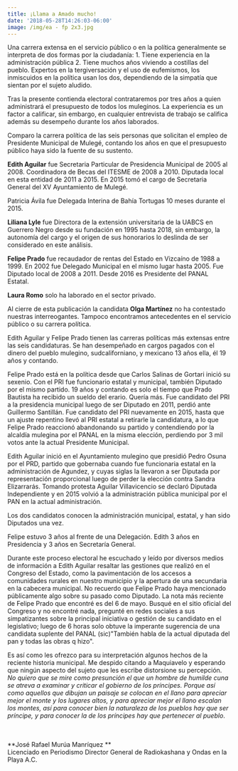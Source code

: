 ```yaml
---
title: ¡Llama a Amado mucho!
date: '2018-05-28T14:26:03-06:00'
image: /img/ea - fp 2x3.jpg
---
```

Una carrera extensa en el servicio público o en la política generalmente se interpreta de dos formas por la ciudadanía: 1. Tiene experiencia en la administración pública 2. Tiene muchos años viviendo a costillas del pueblo. Expertos en la tergiversación y el uso de eufemismos, los inmiscuidos en la política usan los dos, dependiendo de la simpatía que sientan por el sujeto aludido. 

Tras la presente contienda electoral contrataremos por tres años a quien administrará el presupuesto de todos los muleginos. La experiencia es un factor a calificar, sin embargo, en cualquier entrevista de trabajo se califica además su desempeño durante los años laborados. 

Comparo la carrera política de las seis personas que solicitan el empleo de Presidente Municipal de Mulegé, contando los años en que el presupuesto público haya sido la fuente de su sustento.

**Edith Aguilar** fue Secretaria Particular de Presidencia Municipal de 2005 al 2008. Coordinadora de Becas del ITESME de 2008 a 2010. Diputada local en esta entidad de 2011 a 2015. En 2015 tomó el cargo de Secretaria General del XV Ayuntamiento de Mulegé.

Patricia Ávila fue Delegada Interina de Bahía Tortugas 10 meses durante el 2015.

**Liliana Lyle** fue Directora de la extensión universitaria de la UABCS en Guerrero Negro desde su fundación en 1995 hasta 2018, sin embargo, la autonomía del cargo y el origen de sus honorarios lo deslinda de ser considerado en este análisis.

**Felipe Prado** fue recaudador de rentas del Estado en Vizcaíno de 1988 a 1999. En 2002 fue Delegado Municipal en el mismo lugar hasta 2005. Fue Diputado local de 2008 a 2011. Desde 2016 es Presidente del PANAL Estatal. 

**Laura Romo** solo ha laborado en el sector privado.

Al cierre de esta publicación la candidata **Olga Martínez** no ha contestado nuestras interreogantes. Tampoco encontramos antecedentes en el servicio público o su carrera política. 

Edith Aguilar y Felipe Prado tienen las carreras políticas más extensas entre las seis candidaturas. Se han desempeñado en cargos pagados con el dinero del pueblo mulegino, sudcaliforniano, y mexicano 13 años ella, él 19 años y contando.

Felipe Prado está en la política desde que Carlos Salinas de Gortari inició su sexenio. Con el PRI fue funcionario estatal y municipal, también Diputado por el mismo partido. 19 años y contando es solo el tiempo que Prado Bautista ha recibido un sueldo del erario. Quería más. Fue candidato del PRI a la presidencia municipal luego de ser Diputado en 2011, perdió ante Guillermo Santillán. Fue candidato del PRI nuevamente en 2015, hasta que un ajuste repentino llevó al PRI estatal a retirarle la candidatura, a lo que Felipe Prado reaccionó abandonando su partido y contendiendo por la alcaldía mulegina por el PANAL en la misma elección, perdiendo por 3 mil votos ante la actual Presidente Municipal.

Edith Aguilar inició en el Ayuntamiento mulegino que presidió Pedro Osuna por el PRD, partido que gobernaba cuando fue funcionaria estatal en la administración de Agundez, y cuyas siglas la llevaron a ser Diputada por representación proporcional luego de perder la elección contra Sandra Elizarrarás. Tomando protesta Aguilar Villavicencio se declaró Diputada Independiente y en 2015 volvió a la administración pública municipal por el PAN en la actual administración.

Los dos candidatos conocen la administración municipal, estatal, y han sido Diputados una vez. 

Felipe estuvo 3 años al frente de una Delegación. Edith 3 años en Presidencia y 3 años en Secretaría General. 

Durante este proceso electoral he escuchado y leído por diversos medios de información a Edith Aguilar resaltar las gestiones que realizó en el Congreso del Estado, como la pavimentación de los accesos a comunidades rurales en nuestro municipio y la apertura de una secundaria en la cabecera municipal. No recuerdo que Felipe Prado haya mencionado públicamente algo sobre su pasado como Diputado. La nota más reciente de Felipe Prado que encontré es del 6 de mayo. Busqué en el sitio oficial del Congreso y no encontré nada, pregunté en redes sociales a sus simpatizantes sobre  la principal iniciativa o gestión de su candidato en el legislativo; luego de 6 horas solo obtuve la imperante sugerencia de una candidata suplente del PANAL (sic)"También habla de la actual diputada del pan y todas las obras q hizo".

Es así como les ofrezco para su interpretación algunos hechos de la reciente historia municipal. Me despido citando a Maquiavelo y esperando que ningún aspecto del sujeto que les escribe distorsione su percepción.  _No quiero que se mire como presunción el que un hombre de humilde cuna se atreva a examinar y criticar el gobierno de los príncipes. Porque así como aquellos que dibujan un paisaje se colocan en el llano para apreciar mejor el monte y los lugares altos, y para apreciar mejor el llano escalan los montes, así para conocer bien la naturaleza de los pueblos hay que ser príncipe, y para conocer la de los príncipes hay que pertenecer al pueblo_. 

\
\
**José Rafael Murúa Manríquez
**\
Licenciado en Periodismo
Director General de Radiokashana y 
Ondas en la Playa A.C.
